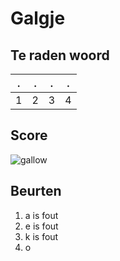 # Galgje

## Te raden woord

   
|.|.|.|.|
|-|-|-|-|
|1|2|3|4|

## Score
![gallow](https://raw.githubusercontent.com/SomeRandomNeko1/galgje/master/images/5.png)

## Beurten
1. a is fout
2. e is fout
3. k is fout
4. o
